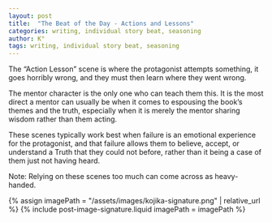 ```yaml
---
layout: post
title:  "The Beat of the Day - Actions and Lessons"
categories: writing, individual story beat, seasoning
author: K°
tags: writing, individual story beat, seasoning
---
```


The “Action Lesson” scene is where the protagonist attempts something, it goes horribly wrong, and they must then learn where they went wrong.

The mentor character is the only one who can teach them this. It is the most direct a mentor can usually be when it comes to espousing the book’s themes and the truth, especially when it is merely the mentor sharing wisdom rather than them acting.

These scenes typically work best when failure is an emotional experience for the protagonist, and that failure allows them to believe, accept, or understand a Truth that they could not before, rather than it being a case of them just not having heard.

Note: Relying on these scenes too much can come across as heavy-handed.

<!-- signature -->
{% assign imagePath = "/assets/images/kojika-signature.png" | relative_url %}
{% include post-image-signature.liquid imagePath = imagePath %}